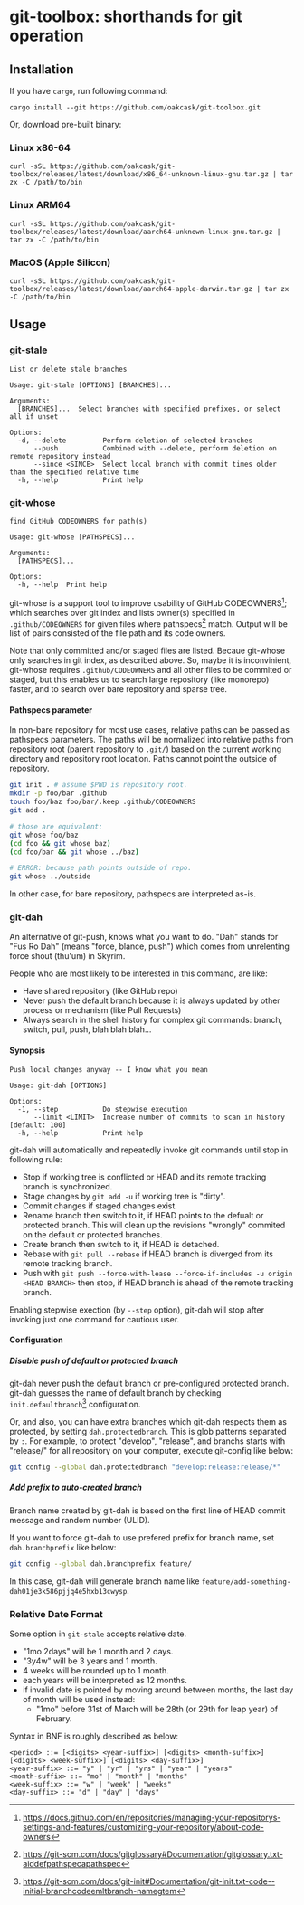 # git-toolbox: shorthands for git operation

## Installation

If you have `cargo`, run following command:

```
cargo install --git https://github.com/oakcask/git-toolbox.git
```

Or, download pre-built binary:

### Linux x86-64

```
curl -sSL https://github.com/oakcask/git-toolbox/releases/latest/download/x86_64-unknown-linux-gnu.tar.gz | tar zx -C /path/to/bin
```

### Linux ARM64

```
curl -sSL https://github.com/oakcask/git-toolbox/releases/latest/download/aarch64-unknown-linux-gnu.tar.gz | tar zx -C /path/to/bin
```

### MacOS (Apple Silicon)

```
curl -sSL https://github.com/oakcask/git-toolbox/releases/latest/download/aarch64-apple-darwin.tar.gz | tar zx -C /path/to/bin
```

## Usage

### git-stale

```
List or delete stale branches

Usage: git-stale [OPTIONS] [BRANCHES]...

Arguments:
  [BRANCHES]...  Select branches with specified prefixes, or select all if unset

Options:
  -d, --delete         Perform deletion of selected branches
      --push           Combined with --delete, perform deletion on remote repository instead
      --since <SINCE>  Select local branch with commit times older than the specified relative time
  -h, --help           Print help
```

### git-whose

```
find GitHub CODEOWNERS for path(s)

Usage: git-whose [PATHSPECS]...

Arguments:
  [PATHSPECS]...  

Options:
  -h, --help  Print help
```

git-whose is a support tool to improve usability of GitHub CODEOWNERS[^1];
which searches over git index and lists owner(s) specified in `.github/CODEOWNERS` for given files where pathspecs[^2] match.
Output will be list of pairs consisted of the file path and its code owners.

Note that only committed and/or staged files are listed.
Becaue git-whose only searches in git index, as described above.
So, maybe it is inconvinient, git-whose requires `.github/CODEOWNERS` and all other files to be commited or staged,
but this enables us to search large repository (like monorepo) faster, and to search over bare repository and sparse tree.

#### Pathspecs parameter

In non-bare repository for most use cases, relative paths can be passed as pathspecs parameters.
The paths will be normalized into relative paths from repository root (parent repository to `.git/`) based on
the current working directory and repository root location.
Paths cannot point the outside of repository.

```sh
git init . # assume $PWD is repository root.
mkdir -p foo/bar .github
touch foo/baz foo/bar/.keep .github/CODEOWNERS
git add .

# those are equivalent:
git whose foo/baz
(cd foo && git whose baz)
(cd foo/bar && git whose ../baz)

# ERROR: because path points outside of repo.
git whose ../outside
```

In other case, for bare repository, pathspecs are interpreted as-is.

[^1]: https://docs.github.com/en/repositories/managing-your-repositorys-settings-and-features/customizing-your-repository/about-code-owners
[^2]: https://git-scm.com/docs/gitglossary#Documentation/gitglossary.txt-aiddefpathspecapathspec

### git-dah

An alternative of git-push, knows what you want to do.
"Dah" stands for "Fus Ro Dah" (means "force, blance, push")
which comes from unrelenting force shout (thu'um) in Skyrim.

People who are most likely to be interested in this command, are like:

* Have shared repository (like GitHub repo)
* Never push the default branch because it is always updated by
  other process or mechanism (like Pull Requests)
* Always search in the shell history for complex git commands:
  branch, switch, pull, push, blah blah blah...

#### Synopsis

```
Push local changes anyway -- I know what you mean

Usage: git-dah [OPTIONS]

Options:
  -1, --step           Do stepwise execution
      --limit <LIMIT>  Increase number of commits to scan in history [default: 100]
  -h, --help           Print help
```

git-dah will automatically and repeatedly invoke git commands until stop in following rule:

* Stop if working tree is conflicted or HEAD and its remote tracking branch is synchronized.
* Stage changes by `git add -u` if working tree is "dirty".
* Commit changes if staged changes exist.
* Rename branch then switch to it, if HEAD points to the defualt or protected branch.
  This will clean up the revisions "wrongly" commited on the default or protected branches.
* Create branch then switch to it, if HEAD is detached.
* Rebase with `git pull --rebase` if HEAD branch is diverged from its remote tracking branch.
* Push with `git push --force-with-lease --force-if-includes -u origin <HEAD BRANCH>` then stop,
  if HEAD branch is ahead of the remote tracking branch.

Enabling stepwise exection (by `--step` option), git-dah will stop after invoking just one command for cautious user.

#### Configuration

##### Disable push of default or protected branch

git-dah never push the default branch or pre-configured protected branch.
git-dah guesses the name of default branch by checking `init.defaultbranch`[^3] configuration.

Or, and also, you can have extra branches which git-dah respects them as protected, by setting `dah.protectedbranch`.
This is glob patterns separated by `:`.
For example, to protect "develop", "release", and branchs starts with "release/" for all repository on your computer,
execute git-config like below:

```sh
git config --global dah.protectedbranch "develop:release:release/*"
```

[^3]: https://git-scm.com/docs/git-init#Documentation/git-init.txt-code--initial-branchcodeemltbranch-namegtem

##### Add prefix to auto-created branch

Branch name created by git-dah is based on the first line of HEAD commit message and
random number (ULID).

If you want to force git-dah to use prefered prefix for branch name, set `dah.branchprefix` like below:

```sh
git config --global dah.branchprefix feature/
```

In this case, git-dah will generate branch name like `feature/add-something-dah01je3k586pjjq4e5hxb13cwysp`.

### Relative Date Format

Some option in `git-stale` accepts relative date.

- "1mo 2days" will be 1 month and 2 days.
- "3y4w" will be 3 years and 1 month.
- 4 weeks will be rounded up to 1 month.
- each years will be interpreted as 12 months.
- if invalid date is pointed by moving around between months, the last day of month will be used instead:
  - "1mo" before 31st of March will be 28th (or 29th for leap year) of February.

Syntax in BNF is roughly described as below:

```
<period> ::= [<digits> <year-suffix>] [<digits> <month-suffix>] [<digits> <week-suffix>] [<digits> <day-suffix>]
<year-suffix> ::= "y" | "yr" | "yrs" | "year" | "years"
<month-suffix> ::= "mo" | "month" | "months"
<week-suffix> ::= "w" | "week" | "weeks"
<day-suffix> ::= "d" | "day" | "days"
```
